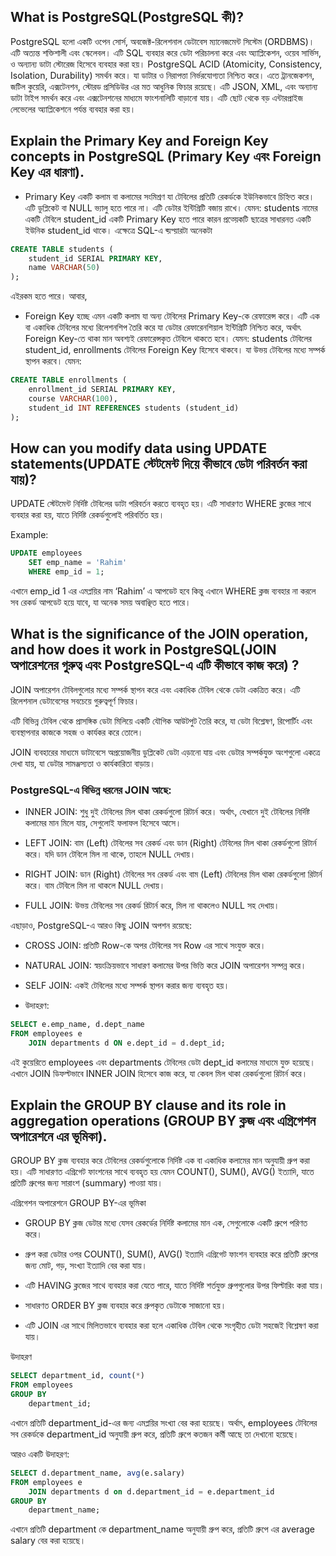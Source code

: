 ## What is PostgreSQL(PostgreSQL কী)?

PostgreSQL হলো একটি ওপেন সোর্স, অবজেক্ট-রিলেশনাল ডেটাবেস ম্যানেজমেন্ট সিস্টেম (ORDBMS)। এটি অত্যন্ত শক্তিশালী এবং স্কেলেবল। এটি SQL ব্যবহার করে ডেটা পরিচালনা করে এবং অ্যাপ্লিকেশন, ওয়েব সার্ভিস, ও অন্যান্য ডাটা স্টোরেজ হিসেবে ব্যবহার করা হয়। PostgreSQL ACID (Atomicity, Consistency, Isolation, Durability) সমর্থন করে। যা ডাটার ও নিরাপত্তা নির্ভরযোগ্যতা নিশ্চিত করে। এতে ট্রানজেকশন, জটিল কুয়েরি, এক্সটেনশন, স্টোরড প্রসিডিউর এর মত আধুনিক ফিচার রয়েছে। এটি JSON, XML, এবং অন্যান্য ডাটা টাইপ সমর্থন করে এবং এক্সটেনশনের মাধ্যমে ফাংশনালিটি বাড়ানো যায়। এটি ছোট থেকে বড় এন্টারপ্রাইজ লেভেলের অ্যাপ্লিকেশনে পর্যন্ত ব্যবহার করা হয়।

## Explain the Primary Key and Foreign Key concepts in PostgreSQL (Primary Key এবং Foreign Key এর ধারণা).

- Primary Key একটি কলাম বা কলামের সংমিশ্রণ যা টেবিলের প্রতিটি রেকর্ডকে ইউনিকভাবে চিহ্নিত করে। এটি ডুপ্লিকেট বা NULL ভ্যালু হতে পারে না। এটি ডেটার ইন্টিগ্রিটি বজায় রাখে।
  যেমন: students নামের একটি টেবিলে student_id একটি Primary Key হতে পারে কারন প্রত্য়েকটি ছাত্রের সাধারনত একটি ইউনিক student_id থাকে। এক্ষেত্রে SQL-এ ব্য়প্য়ারটা অনেকটা

```sql
CREATE TABLE students (
    student_id SERIAL PRIMARY KEY,
    name VARCHAR(50)
);
```

এইরকম হতে পারে। আবার,
<br>

- Foreign Key হচ্ছে এমন একটি কলাম যা অন্য টেবিলের Primary Key-কে রেফারেন্স করে। এটি এক বা একাধিক টেবিলের মধ্যে রিলেশনশিপ তৈরি করে যা ডেটার রেফারেনশিয়াল ইন্টিগ্রিটি নিশ্চিত করে, অর্থাৎ Foreign Key-তে থাকা মান অবশ্যই রেফারেন্সকৃত টেবিলে থাকতে হবে। যেমন: students টেবিলের student_id, enrollments টেবিলের Foreign Key হিসেবে থাকবে। যা উভয় টেবিলের মধ্যে সম্পর্ক স্থাপন করবে। যেমন:

```sql
CREATE TABLE enrollments (
    enrollment_id SERIAL PRIMARY KEY,
    course VARCHAR(100),
    student_id INT REFERENCES students (student_id)
);
```

## How can you modify data using UPDATE statements(UPDATE স্টেটমেন্ট দিয়ে কীভাবে ডেটা পরিবর্তন করা যায়)?

UPDATE স্টেটমেন্ট নির্দিষ্ট টেবিলের ডাটা পরিবর্তন করতে ব্যবহৃত হয়। এটি সাধারণত WHERE ক্লজের সাথে ব্যবহার করা হয়, যাতে নির্দিষ্ট রেকর্ডগুলোই পরিবর্তিত হয়।

Example:

```sql
UPDATE employees
    SET emp_name = 'Rahim'
    WHERE emp_id = 1;
```

এখানে emp_id 1 এর এমপ্লয়ির নাম ‘Rahim’ এ আপডেট হবে কিন্তু এখানে WHERE ক্লজ ব্যবহার না করলে সব রেকর্ড আপডেট হয়ে যাবে, যা অনেক সময় অবাঞ্ছিত হতে পারে।

## What is the significance of the JOIN operation, and how does it work in PostgreSQL(JOIN অপারেশনের গুরুত্ব এবং PostgreSQL-এ এটি কীভাবে কাজ করে) ?

JOIN অপারেশন টেবিলগুলোর মধ্যে সম্পর্ক স্থাপন করে এবং একাধিক টেবিল থেকে ডেটা একত্রিত করে। এটি রিলেশনাল ডেটাবেসের সবচেয়ে গুরুত্বপূর্ণ ফিচার।

এটি বিভিন্ন টেবিল থেকে প্রাসঙ্গিক ডেটা মিলিয়ে একটি যৌগিক আউটপুট তৈরি করে, যা ডেটা বিশ্লেষণ, রিপোর্টিং এবং ব্যবস্থাপনার কাজকে সহজ ও কার্যকর করে তোলে।

JOIN ব্যবহারের মাধ্যমে ডাটাবেসে অপ্রয়োজনীয় ডুপ্লিকেট ডেটা এড়ানো যায় এবং ডেটার সম্পর্কযুক্ত অংশগুলো একত্রে দেখা যায়, যা ডেটার সামঞ্জস্যতা ও কার্যকারিতা বাড়ায়।

### PostgreSQL-এ বিভিন্ন ধরনের JOIN আছে:

- INNER JOIN: শুধু দুই টেবিলের মিল থাকা রেকর্ডগুলো রিটার্ন করে। অর্থাৎ, যেখানে দুই টেবিলের নির্দিষ্ট কলামের মান মিলে যায়, সেগুলোই ফলাফল হিসেবে আসে।

- LEFT JOIN: বাম (Left) টেবিলের সব রেকর্ড এবং ডান (Right) টেবিলের মিল থাকা রেকর্ডগুলো রিটার্ন করে। যদি ডান টেবিলে মিল না থাকে, তাহলে NULL দেখায়।

- RIGHT JOIN: ডান (Right) টেবিলের সব রেকর্ড এবং বাম (Left) টেবিলের মিল থাকা রেকর্ডগুলো রিটার্ন করে। বাম টেবিলে মিল না থাকলে NULL দেখায়।

- FULL JOIN: উভয় টেবিলের সব রেকর্ড রিটার্ন করে, মিল না থাকলেও NULL সহ দেখায়।

এছাড়াও, PostgreSQL-এ আরও কিছু JOIN অপশন রয়েছে:

- CROSS JOIN: প্রতিটি Row-কে অপর টেবিলের সব Row এর সাথে সংযুক্ত করে।

- NATURAL JOIN: স্বয়ংক্রিয়ভাবে সাধারণ কলামের উপর ভিত্তি করে JOIN অপারেশন সম্পন্ন করে।

- SELF JOIN: একই টেবিলের মধ্যে সম্পর্ক স্থাপন করার জন্য ব্যবহৃত হয়।

- উদাহরণ:

```sql
SELECT e.emp_name, d.dept_name
FROM employees e
    JOIN departments d ON e.dept_id = d.dept_id;
```

এই কুয়েরিতে employees এবং departments টেবিলের ডেটা dept_id কলামের মাধ্যমে যুক্ত হয়েছে। এখানে JOIN ডিফল্টভাবে INNER JOIN হিসেবে কাজ করে, যা কেবল মিল থাকা রেকর্ডগুলো রিটার্ন করে।

## Explain the GROUP BY clause and its role in aggregation operations (GROUP BY ক্লজ এবং এগ্রিগেশন অপারেশনে এর ভূমিকা).

GROUP BY ক্লজ ব্যবহার করে টেবিলের রেকর্ডগুলোকে নির্দিষ্ট এক বা একাধিক কলামের মান অনুযায়ী গ্রুপ করা হয়। এটি সাধারণত এগ্রিগেট ফাংশনের সাথে ব্যবহৃত হয় যেমন COUNT(), SUM(), AVG() ইত্যাদি, যাতে প্রতিটি গ্রুপের জন্য সারাংশ (summary) পাওয়া যায়।

এগ্রিগেশন অপারেশনে GROUP BY-এর ভূমিকা

- GROUP BY ক্লজ ডেটার মধ্যে যেসব রেকর্ডের নির্দিষ্ট কলামের মান এক, সেগুলোকে একটি গ্রুপে পরিণত করে।

- গ্রুপ করা ডেটার ওপর COUNT(), SUM(), AVG() ইত্যাদি এগ্রিগেট ফাংশন ব্যবহার করে প্রতিটি গ্রুপের জন্য মোট, গড়, সংখ্যা ইত্যাদি বের করা যায়।

- এটি HAVING ক্লজের সাথে ব্যবহার করা যেতে পারে, যাতে নির্দিষ্ট শর্তযুক্ত গ্রুপগুলোর উপর ফিল্টারিং করা যায়।

- সাধারণত ORDER BY ক্লজ ব্যবহার করে গ্রুপকৃত ডেটাকে সাজানো হয়।

- এটি JOIN এর সাথে মিলিতভাবে ব্যবহার করা হলে একাধিক টেবিল থেকে সংগৃহীত ডেটা সহজেই বিশ্লেষণ করা যায়।

উদাহরণ

```sql
SELECT department_id, count(*)
FROM employees
GROUP BY
    department_id;
```

এখানে প্রতিটি department_id-এর জন্য এমপ্লয়ির সংখ্যা বের করা হয়েছে। অর্থাৎ, employees টেবিলের সব রেকর্ডকে department_id অনুযায়ী গ্রুপ করে, প্রতিটি গ্রুপে কতজন কর্মী আছে তা দেখানো হয়েছে।

আরও একটি উদাহরণ:

```sql
SELECT d.department_name, avg(e.salary)
FROM employees e
    JOIN departments d on d.department_id = e.department_id
GROUP BY
    department_name;
```

এখানে প্রতিটি department কে department_name অনুযায়ী গ্রুপ করে, প্রতিটি গ্রুপে এর average salary বের করা হয়েছে।
